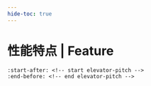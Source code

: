 ```yaml
---
hide-toc: true
---
```


# 性能特点 | Feature

```{include} ../README.md
:start-after: <!-- start elevator-pitch -->
:end-before: <!-- end elevator-pitch -->
```